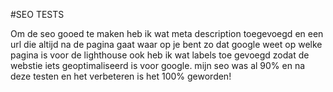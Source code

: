 #SEO TESTS

Om de seo gooed te maken heb ik wat meta description toegevoegd en een url die altijd na de pagina gaat waar op je bent zo dat google weet op welke pagina is voor de lighthouse ook heb ik wat labels toe gevoegd zodat de webstie iets geoptimaliseerd is voor google. mijn seo was al 90% en na deze testen en het verbeteren is het 100% geworden!